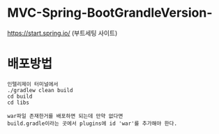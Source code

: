 # MVC-Spring-BootGrandleVersion-

https://start.spring.io/ (부트세팅 사이트)

# 배포방법
```
인텔리제이 터미널에서 
./gradlew clean build
cd build
cd libs
```
```
war파일 존재한거를 배포하면 되는데 만약 없다면 
build.gradle이라는 곳에서 plugins에 id 'war'를 추가해야 한다.
```
